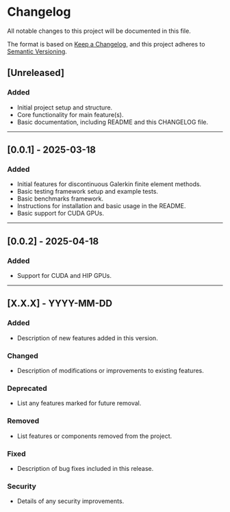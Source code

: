 # Changelog

All notable changes to this project will be documented in this file.

The format is based on [Keep a Changelog](https://keepachangelog.com/en/1.0.0/), and this project adheres to [Semantic Versioning](https://semver.org/spec/v2.0.0.html).

## [Unreleased]

### Added
- Initial project setup and structure.
- Core functionality for main feature(s).
- Basic documentation, including README and this CHANGELOG file.

---

## [0.0.1] - 2025-03-18

### Added
- Initial features for discontinuous Galerkin finite element methods.
- Basic testing framework setup and example tests.
- Basic benchmarks framework.
- Instructions for installation and basic usage in the README.
- Basic support for CUDA GPUs.

---

## [0.0.2] - 2025-04-18

### Added
- Support for CUDA and HIP GPUs.

---

<!-- TEMPLATE: Future Versions -->

## [X.X.X] - YYYY-MM-DD

### Added
- Description of new features added in this version.

### Changed
- Description of modifications or improvements to existing features.

### Deprecated
- List any features marked for future removal.

### Removed
- List features or components removed from the project.

### Fixed
- Description of bug fixes included in this release.

### Security
- Details of any security improvements.

